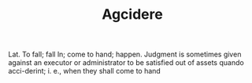 ---
title: Agcidere
letter: A
permalink: "/definitions/agcidere.html"
body: Lat. To fall; fall ln; come to hand; happen. Judgment is sometimes given against
  an executor or administrator to be satisfied out of assets quando acci-derint; i.
  e., when they shall come to hand
published_at: '2018-07-07'
layout: post
---